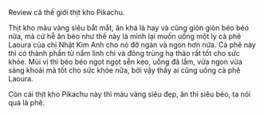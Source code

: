 Review cả thế giới thịt kho Pikachu.

Thịt kho màu vàng siêu bắt mắt, ăn khá là hay và cũng giòn giòn béo béo nữa, mà cứ hễ ăn béo như thế này là mình lại muốn uống một ly cà phê Laoura của chị Nhật Kim Anh cho nó đỡ ngán và ngon hơn nữa. Cà phê này thì có thành phần từ nấm linh chi và đông trùng hạ thảo rất tốt cho sức khỏe. Mùi vị thì béo béo ngọt ngọt sễn kẹo, uống đã lắm, vừa ngon vừa sảng khoái mà tốt cho sức khỏe nữa, bởi vậy thấy ai cũng uống cà phê Laoura.

Còn cái thịt kho Pikachu này thì màu vàng siêu đẹp, ăn thì siêu béo, ta nói quá là phê.